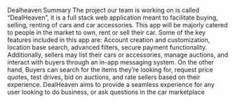 Dealheaven Summary
The project our team is working on is called “DealHeaven”, it is a full stack web application meant to facilitate buying, selling, renting of cars and car accessories. This app will be majorly catered to people in the market to own, rent or sell their car. Some of the key features included in this app are:
Account creation and customization, location base search, advanced filters, secure payment functionality. Additionally, sellers may list their cars or accessories, manage auctions, and interact with buyers through an in-app messaging system. On the other hand, Buyers can search for the items they’re looking for, request price quotes, test drives, bid on auctions, and rate sellers based on their experience. DealHeaven aims to provide a seamless experience for any user looking to do business, or ask questions in the car marketplace

